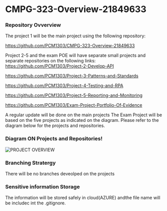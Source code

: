 # CMPG-323-Overview-21849633
### Repository Ovverview

The project 1 will be the main project using the following repository:   

https://github.com/PCM1303/CMPG-323-Overview-21849633

Project 2-5 and the exam POE will have separate small projects and separate repositories on the following links:
https://github.com/PCM1303/Project-2-Develop-API

https://github.com/PCM1303/Project-3-Patterns-and-Standards

https://github.com/PCM1303/Project-4-Testing-and-RPA

https://github.com/PCM1303/Project-5-Reporting-and-Monitoring

https://github.com/PCM1303/Exam-Project-Portfolio-Of-Evidence

A regular update will be done on the main projects
The Exam Project will be based on the five projects as indicated on the diagram.
Please refer to the diagram below for the projects and repositories.

### Diagram ON Projects and Repositories!

![PROJECT OVERVIEW](https://user-images.githubusercontent.com/89711680/184551147-4ded40d5-37da-45c3-90a0-79c04dfe6f6e.png)


### Branching Stratergy
There will be no branches deveolped on the projects

### Sensitive information  Storage
The information will be stored safely in cloud(AZURE) andthe file name will be includec int the .gitignore.
